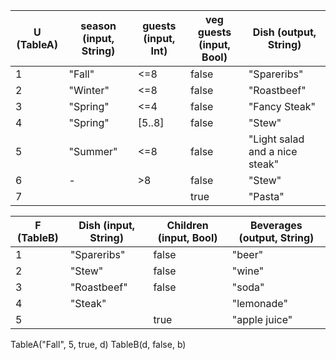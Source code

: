 |U (TableA)|season (input, String)|guests (input, Int)|veg guests (input, Bool)|Dish (output, String)|
|---|---|---|---|---|
|1|"Fall"|<=8|false| "Spareribs"|
|2|"Winter"|<=8|false|"Roastbeef"|
|3|"Spring"|<=4|false|"Fancy Steak"|
|4|"Spring"|[5..8]|false|"Stew"|
|5|"Summer"|<=8|false|"Light salad and a nice steak"|
|6|-|>8|false|"Stew"|
|7|||true|"Pasta"|

|F (TableB)| Dish (input, String) | Children (input, Bool) | Beverages (output, String) |
|-------------|----------------------|------------------------|----------------------------|
|1|"Spareribs"|false|"beer"|
|2|"Stew"|false|"wine"|
|3|"Roastbeef"|false|"soda"|
|4|"Steak"||"lemonade"|
|5||true|"apple juice"|

TableA("Fall", 5, true, d)
TableB(d, false, b)